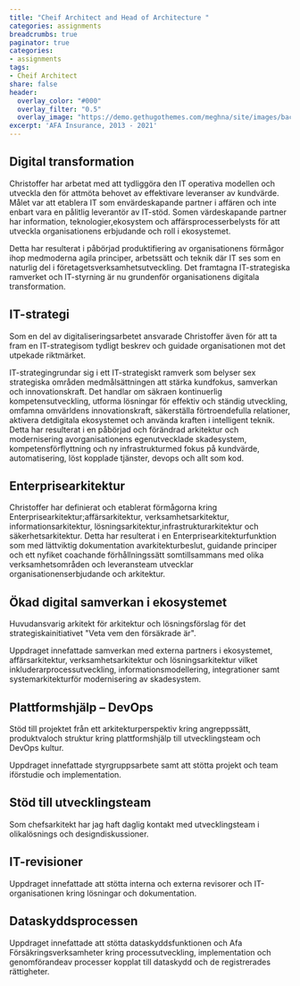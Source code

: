 ```yaml
---
title: "Cheif Architect and Head of Architecture "
categories: assignments
breadcrumbs: true
paginator: true
categories: 
- assignments
tags:
- Cheif Architect
share: false
header:
  overlay_color: "#000"
  overlay_filter: "0.5"
  overlay_image: "https://demo.gethugothemes.com/meghna/site/images/backgrounds/hero-area.jpg"
excerpt: 'AFA Insurance, 2013 - 2021'
---
```

## Digital transformation

Christoffer har arbetat med att tydliggöra den IT operativa modellen och utveckla den för attmöta behovet av effektivare leveranser av kundvärde. Målet var att etablera IT som envärdeskapande partner i affären och inte enbart vara en pålitlig leverantör av IT-stöd. Somen värdeskapande partner har information, teknologier,ekosystem och affärsprocesserbelysts för att utveckla organisationens erbjudande och roll i ekosystemet.

Detta har resulterat i påbörjad produktifiering av organisationens förmågor ihop medmoderna agila principer, arbetssätt och teknik där IT ses som en naturlig del i företagetsverksamhetsutveckling. Det framtagna IT-strategiska ramverket och IT-styrning är nu grundenför organisationens digitala transformation.

## IT-strategi

Som en del av digitaliseringsarbetet ansvarade Christoffer även för att ta fram en IT-strategisom tydligt beskrev och guidade organisationen mot det utpekade riktmärket.

IT-strategingrundar sig i ett IT-strategiskt ramverk som belyser sex strategiska områden medmålsättningen att stärka kundfokus, samverkan och innovationskraft. Det handlar om säkraen kontinuerlig kompetensutveckling, utforma lösningar för effektiv och ständig utveckling,
omfamna omvärldens innovationskraft, säkerställa förtroendefulla relationer, aktivera detdigitala ekosystemet och använda kraften i intelligent teknik.
Detta har resulterat i en påbörjad och förändrad arkitektur och modernisering avorganisationens egenutvecklade skadesystem, kompetensförflyttning och ny infrastrukturmed fokus på kundvärde, automatisering, löst kopplade tjänster, devops och allt som kod.


## Enterprisearkitektur

Christoffer har definierat och etablerat förmågorna kring Enterprisearkitektur;affärsarkitektur, verksamhetsarkitektur, informationsarkitektur, lösningsarkitektur,infrastrukturarkitektur och säkerhetsarkitektur.
Detta har resulterat i en Enterprisearkitekturfunktion som med lättviktig dokumentation avarkitekturbeslut, guidande principer och ett nyfiket coachande förhållningssätt somtillsammans med olika verksamhetsområden och leveransteam utvecklar organisationenserbjudande och arkitektur.

## Ökad digital samverkan i ekosystemet

Huvudansvarig arkitekt för arkitektur och lösningsförslag för det strategiskainitiativet "Veta vem den försäkrade är".

Uppdraget innefattade samverkan med externa partners i ekosystemet, affärsarkitektur, verksamhetsarkitektur och lösningsarkitektur vilket inkluderarprocessutveckling, informationsmodellering, integrationer samt systemarkitekturför modernisering av skadesystem.

## Plattformshjälp – DevOps


Stöd till projektet från ett arkitekturperspektiv kring
angreppssätt, produktvaloch struktur kring plattformshjälp till
utvecklingsteam och DevOps kultur.

Uppdraget innefattade
styrgruppsarbete samt att stötta projekt och team iförstudie och
implementation.


## Stöd till utvecklingsteam


Som chefsarkitekt har jag haft daglig kontakt med
utvecklingsteam i olikalösnings och designdiskussioner.

## IT-revisioner


Uppdraget innefattade att stötta interna och externa revisorer och
IT-organisationen kring lösningar och dokumentation.


## Dataskyddsprocessen


Uppdraget innefattade att stötta dataskyddsfunktionen och Afa Försäkringsverksamheter kring processutveckling, implementation och genomförandeav processer kopplat till dataskydd och de registrerades rättigheter.
